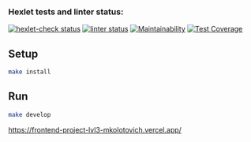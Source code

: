 ### Hexlet tests and linter status:
[![hexlet-check status](https://github.com/mkolotovich/frontend-project-lvl3/workflows/hexlet-check/badge.svg)](https://github.com/mkolotovich/frontend-project-lvl3/actions)
[![linter status](https://github.com/mkolotovich/frontend-project-lvl3/workflows/Node%20CI/badge.svg)](https://github.com/mkolotovich/frontend-project-lvl3/actions)
[![Maintainability](https://api.codeclimate.com/v1/badges/4dc49ff0ebb25400894e/maintainability)](https://codeclimate.com/github/mkolotovich/frontend-project-lvl3/maintainability)
[![Test Coverage](https://api.codeclimate.com/v1/badges/4dc49ff0ebb25400894e/test_coverage)](https://codeclimate.com/github/mkolotovich/frontend-project-lvl3/test_coverage)

## Setup

```sh
make install
```

## Run

```sh
make develop
```

https://frontend-project-lvl3-mkolotovich.vercel.app/
